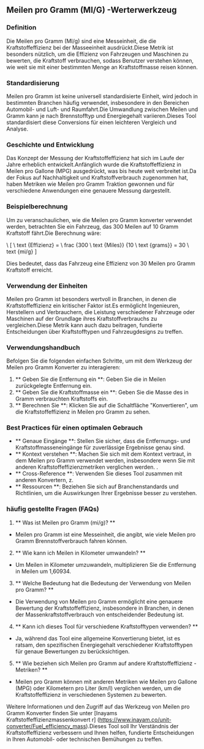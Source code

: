 ## Meilen pro Gramm (MI/G) -Werterwerkzeug

### Definition
Die Meilen pro Gramm (MI/g) sind eine Messeinheit, die die Kraftstoffeffizienz bei der Masseeinheit ausdrückt.Diese Metrik ist besonders nützlich, um die Effizienz von Fahrzeugen und Maschinen zu bewerten, die Kraftstoff verbrauchen, sodass Benutzer verstehen können, wie weit sie mit einer bestimmten Menge an Kraftstoffmasse reisen können.

### Standardisierung
Meilen pro Gramm ist keine universell standardisierte Einheit, wird jedoch in bestimmten Branchen häufig verwendet, insbesondere in den Bereichen Automobil- und Luft- und Raumfahrt.Die Umwandlung zwischen Meilen und Gramm kann je nach Brennstofftyp und Energiegehalt variieren.Dieses Tool standardisiert diese Conversions für einen leichteren Vergleich und Analyse.

### Geschichte und Entwicklung
Das Konzept der Messung der Kraftstoffeffizienz hat sich im Laufe der Jahre erheblich entwickelt.Anfänglich wurde die Kraftstoffeffizienz in Meilen pro Gallone (MPG) ausgedrückt, was bis heute weit verbreitet ist.Da der Fokus auf Nachhaltigkeit und Kraftstoffverbrauch zugenommen hat, haben Metriken wie Meilen pro Gramm Traktion gewonnen und für verschiedene Anwendungen eine genauere Messung dargestellt.

### Beispielberechnung
Um zu veranschaulichen, wie die Meilen pro Gramm konverter verwendet werden, betrachten Sie ein Fahrzeug, das 300 Meilen auf 10 Gramm Kraftstoff fährt.Die Berechnung wäre:

\ [
\ text {Effizienz} = \ frac {300 \ text {Miles}} {10 \ text {grams}} = 30 \ text {mi/g}
\]

Dies bedeutet, dass das Fahrzeug eine Effizienz von 30 Meilen pro Gramm Kraftstoff erreicht.

### Verwendung der Einheiten
Meilen pro Gramm ist besonders wertvoll in Branchen, in denen die Kraftstoffeffizienz ein kritischer Faktor ist.Es ermöglicht Ingenieuren, Herstellern und Verbrauchern, die Leistung verschiedener Fahrzeuge oder Maschinen auf der Grundlage ihres Kraftstoffverbrauchs zu vergleichen.Diese Metrik kann auch dazu beitragen, fundierte Entscheidungen über Kraftstofftypen und Fahrzeugdesigns zu treffen.

### Verwendungshandbuch
Befolgen Sie die folgenden einfachen Schritte, um mit dem Werkzeug der Meilen pro Gramm Konverter zu interagieren:

1. ** Geben Sie die Entfernung ein **: Geben Sie die in Meilen zurückgelegte Entfernung ein.
2. ** Geben Sie die Kraftstoffmasse ein **: Geben Sie die Masse des in Gramm verbrauchten Kraftstoffs ein.
3. ** Berechnen Sie **: Klicken Sie auf die Schaltfläche "Konvertieren", um die Kraftstoffeffizienz in Meilen pro Gramm zu sehen.

### Best Practices für einen optimalen Gebrauch
- ** Genaue Eingänge **: Stellen Sie sicher, dass die Entfernungs- und Kraftstoffmasseneingänge für zuverlässige Ergebnisse genau sind.
- ** Kontext verstehen **: Machen Sie sich mit dem Kontext vertraut, in dem Meilen pro Gramm verwendet werden, insbesondere wenn Sie mit anderen Kraftstoffeffizienzmetriken verglichen werden.
.
- ** Cross-Reference **: Verwenden Sie dieses Tool zusammen mit anderen Konvertern, z.
- ** Ressourcen **: Beziehen Sie sich auf Branchenstandards und Richtlinien, um die Auswirkungen Ihrer Ergebnisse besser zu verstehen.

### häufig gestellte Fragen (FAQs)

1. ** Was ist Meilen pro Gramm (mi/g)? **
- Meilen pro Gramm ist eine Messeinheit, die angibt, wie viele Meilen pro Gramm Brennstoffverbrauch fahren können.

2. ** Wie kann ich Meilen in Kilometer umwandeln? **
- Um Meilen in Kilometer umzuwandeln, multiplizieren Sie die Entfernung in Meilen um 1,60934.

3. ** Welche Bedeutung hat die Bedeutung der Verwendung von Meilen pro Gramm? **
- Die Verwendung von Meilen pro Gramm ermöglicht eine genauere Bewertung der Kraftstoffeffizienz, insbesondere in Branchen, in denen der Massenkraftstoffverbrauch von entscheidender Bedeutung ist.

4. ** Kann ich dieses Tool für verschiedene Kraftstofftypen verwenden? **
- Ja, während das Tool eine allgemeine Konvertierung bietet, ist es ratsam, den spezifischen Energiegehalt verschiedener Kraftstofftypen für genaue Bewertungen zu berücksichtigen.

5. ** Wie beziehen sich Meilen pro Gramm auf andere Kraftstoffeffizienz -Metriken? **
- Meilen pro Gramm können mit anderen Metriken wie Meilen pro Gallone (MPG) oder Kilometern pro Liter (km/l) verglichen werden, um die Kraftstoffeffizienz in verschiedenen Systemen zu bewerten.

Weitere Informationen und den Zugriff auf das Werkzeug von Meilen pro Gramm Konverter finden Sie unter [Inayams Kraftstoffeffizienzmassenkonvert r] (https://www.inayam.co/unit-converter/Fuel_efficiency_mass).Dieses Tool soll Ihr Verständnis der Kraftstoffeffizienz verbessern und Ihnen helfen, fundierte Entscheidungen in Ihren Automobil- oder technischen Bemühungen zu treffen.